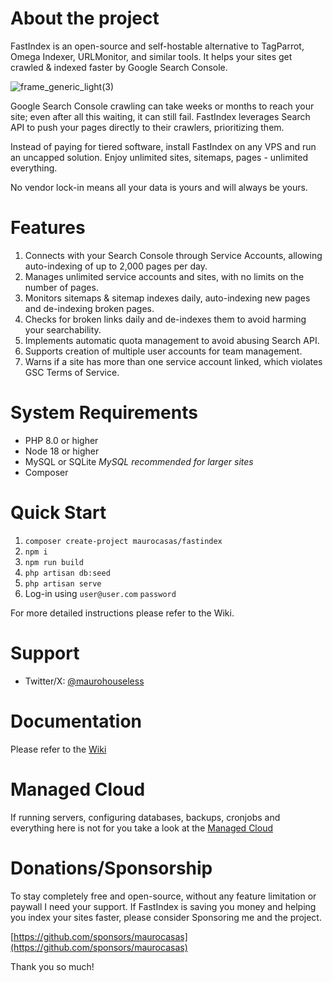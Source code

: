 # About the project

FastIndex is an open-source and self-hostable alternative to TagParrot, Omega Indexer, URLMonitor, and similar tools. It helps your sites get crawled & indexed faster by Google Search Console.

![frame_generic_light(3)](https://github.com/user-attachments/assets/fe46b3c2-76e5-45de-b19b-4fa09f7d1479)

Google Search Console crawling can take weeks or months to reach your site; even after all this waiting, it can still fail. FastIndex leverages Search API to push your pages directly to their crawlers, prioritizing them.

Instead of paying for tiered software, install FastIndex on any VPS and run an uncapped solution. Enjoy unlimited sites, sitemaps, pages - unlimited everything.

No vendor lock-in means all your data is yours and will always be yours.

# Features

1. Connects with your Search Console through Service Accounts, allowing auto-indexing of up to 2,000 pages per day.
2. Manages unlimited service accounts and sites, with no limits on the number of pages.
3. Monitors sitemaps & sitemap indexes daily, auto-indexing new pages and de-indexing broken pages.
4. Checks for broken links daily and de-indexes them to avoid harming your searchability.
5. Implements automatic quota management to avoid abusing Search API.
6. Supports creation of multiple user accounts for team management.
7. Warns if a site has more than one service account linked, which violates GSC Terms of Service.

# System Requirements

* PHP 8.0 or higher
* Node 18 or higher
* MySQL or SQLite _MySQL recommended for larger sites_
* Composer

# Quick Start

1. `composer create-project maurocasas/fastindex`
2. `npm i`
3. `npm run build`
4. `php artisan db:seed`
5. `php artisan serve`
6. Log-in using `user@user.com` `password`

For more detailed instructions please refer to the Wiki.

# Support

* Twitter/X: [@maurohouseless](https://x.com/maurohouseless)

# Documentation

Please refer to the [Wiki](https://github.com/maurocasas/fastindex/wiki)

# Managed Cloud

If running servers, configuring databases, backups, cronjobs and everything here is not for you take a look at the [Managed Cloud](https://github.com/maurocasas/fastindex/wiki/0.-Managed-Cloud)

# Donations/Sponsorship

To stay completely free and open-source, without any feature limitation or paywall I need your support.
If FastIndex is saving you money and helping you index your sites faster, please consider Sponsoring me and the project.

[https://github.com/sponsors/maurocasas](https://github.com/sponsors/maurocasas)

Thank you so much!
